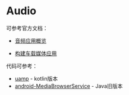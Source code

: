 # Audio

可参考官方文档：

+ [音频应用概览](https://developer.android.com/guide/topics/media-apps/audio-app/building-an-audio-app?hl=zh-cn)

+ [构建车载媒体应用](https://developer.android.com/training/cars/media?hl=zh-cn#build_hierarchy)





代码可参考：

+ [uamp](https://github.com/android/uamp) - kotlin版本
+ [android-MediaBrowserService](https://github.com/googlearchive/android-MediaBrowserService) - Java旧版本



